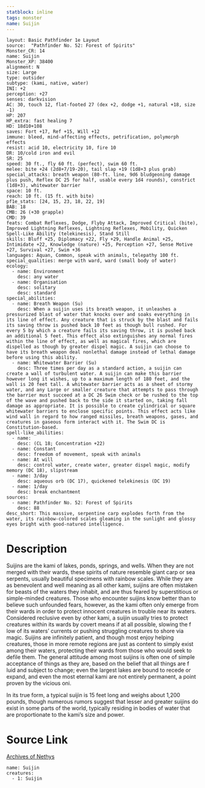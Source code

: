 ```yaml
---
statblock: inline
tags: monster
name: Suijin
---
```

```statblock
layout: Basic Pathfinder 1e Layout
source:  "Pathfinder No. 52: Forest of Spirits"
Monster_CR: 14
name: Suijin
Monster_XP: 38400
alignment: N
size: Large
type: outsider
subtype: (kami, native, water)
INI: +2
perception: +27
senses: darkvision
AC: 30, touch 12, flat-footed 27 (dex +2, dodge +1, natural +18, size -1)
HP: 207
HP_extra: fast healing 7
HD: 18d10+108
saves: Fort +17, Ref +15, Will +12
immune: bleed, mind-affecting effects, petrification, polymorph effects
resist: acid 10, electricity 10, fire 10
DR: 10/cold iron and evil
SR: 25
speed: 30 ft., fly 60 ft. (perfect), swim 60 ft.
melee: bite +24 (2d8+7/19-20), tail slap +19 (1d8+3 plus grab)
special_attacks: breath weapon (80-ft. line, 9d6 bludgeoning damage plus push, Reflex DC 25 for half, usable every 1d4 rounds), constrict (1d8+3), whitewater barrier
space: 10 ft.
reach: 10 ft. (15 ft. with bite)
pf1e_stats: [24, 15, 23, 18, 22, 19]
BAB: 18
CMB: 26 (+30 grapple)
CMD: 39
feats: Combat Reflexes, Dodge, Flyby Attack, Improved Critical (bite), Improved Lightning Reflexes, Lightning Reflexes, Mobility, Quicken Spell-Like Ability (telekinesis), Stand Still
skills: Bluff +25, Diplomacy +22, Fly +29, Handle Animal +25, Intimidate +22, Knowledge (nature) +25, Perception +27, Sense Motive +27, Survival +27, Swim +36
languages: Aquan, Common, speak with animals, telepathy 100 ft.
special_qualities: merge with ward, ward (small body of water)
ecology:
  - name: Environment
    desc: any water
  - name: Organisation
    desc: solitary
    desc: standard
special_abilities:
  - name: Breath Weapon (Su)
    desc: When a suijin uses its breath weapon, it unleashes a pressurized blast of water that knocks over and soaks everything in its line of effect. Any creature that is struck by the blast and fails its saving throw is pushed back 10 feet as though bull rushed. For every 5 by which a creature fails its saving throw, it is pushed back an additional 5 feet. This effect also extinguishes any normal fires within the line of effect, as well as magical fires, which are dispelled as though by greater dispel magic. A suijin can choose to have its breath weapon deal nonlethal damage instead of lethal damage before using this ability.
  - name: Whitewater Barrier (Su)
    desc: Three times per day as a standard action, a suijin can create a wall of turbulent water. A suijin can make this barrier however long it wishes, up to a maximum length of 180 feet, and the wall is 20 feet tall. A whitewater barrier acts as a sheet of stormy water, and any Large or smaller creature that attempts to pass through the barrier must succeed at a DC 26 Swim check or be rushed to the top of the wave and pushed back to the side it started on, taking fall damage as appropriate. It is possible to create cylindrical or square whitewater barriers to enclose specific points. This effect acts like wind wall in regard to how ranged missiles, breath weapons, gases, and creatures in gaseous form interact with it. The Swim DC is Constitution-based.
spell-like_abilities:
  - name:
    desc: (CL 18; Concentration +22)
  - name: Constant
    desc: freedom of movement, speak with animals
  - name: At will
    desc: control water, create water, greater dispel magic, modify memory (DC 18), slipstream
  - name: 3/day
    desc: aqueous orb (DC 17), quickened telekinesis (DC 19)
  - name: 1/day
    desc: break enchantment
sources:
  - name: Pathfinder No. 52: Forest of Spirits
    desc: 88
desc_short: This massive, serpentine carp explodes forth from the water, its rainbow-colored scales gleaming in the sunlight and glossy eyes bright with good-natured intelligence.
```
# Description
Suijins are the kami of lakes, ponds, springs, and wells. When they are not merged with their wards, these spirits of nature resemble giant carp or sea serpents, usually beautiful specimens with rainbow scales. While they are as benevolent and well meaning as all other kami, suijins are often mistaken for beasts of the waters they inhabit, and are thus feared by superstitious or simple-minded creatures. Those who encounter suijins know better than to believe such unfounded fears, however, as the kami often only emerge from their wards in order to protect innocent creatures in trouble near its waters. Considered reclusive even by other kami, a suijin usually tries to protect creatures within its wards by covert means if at all possible, slowing the f low of its waters’ currents or pushing struggling creatures to shore via magic. Suijins are infinitely patient, and though most enjoy helping creatures, those in more remote regions are just as content to simply exist among their waters, protecting their wards from those who would seek to defile them. The general attitude among most suijins is often one of simple acceptance of things as they are, based on the belief that all things are f luid and subject to change; even the largest lakes are bound to recede or expand, and even the most eternal kami are not entirely permanent, a point proven by the vicious oni.

In its true form, a typical suijin is 15 feet long and weighs about 1,200 pounds, though numerous rumors suggest that lesser and greater suijins do exist in some parts of the world, typically residing in bodies of water that are proportionate to the kami’s size and power.
# Source Link
[Archives of Nethys](https://aonprd.com/MonsterDisplay.aspx?ItemName=Suijin)
```encounter-table
name: Suijin
creatures:
  - 1: Suijin
```
